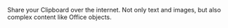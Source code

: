 Share your Clipboard over the internet.
Not only text and images, but also complex content like Office objects.